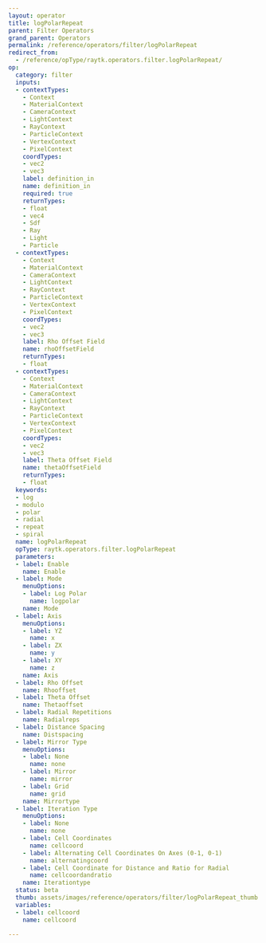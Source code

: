 ```yaml
---
layout: operator
title: logPolarRepeat
parent: Filter Operators
grand_parent: Operators
permalink: /reference/operators/filter/logPolarRepeat
redirect_from:
  - /reference/opType/raytk.operators.filter.logPolarRepeat/
op:
  category: filter
  inputs:
  - contextTypes:
    - Context
    - MaterialContext
    - CameraContext
    - LightContext
    - RayContext
    - ParticleContext
    - VertexContext
    - PixelContext
    coordTypes:
    - vec2
    - vec3
    label: definition_in
    name: definition_in
    required: true
    returnTypes:
    - float
    - vec4
    - Sdf
    - Ray
    - Light
    - Particle
  - contextTypes:
    - Context
    - MaterialContext
    - CameraContext
    - LightContext
    - RayContext
    - ParticleContext
    - VertexContext
    - PixelContext
    coordTypes:
    - vec2
    - vec3
    label: Rho Offset Field
    name: rhoOffsetField
    returnTypes:
    - float
  - contextTypes:
    - Context
    - MaterialContext
    - CameraContext
    - LightContext
    - RayContext
    - ParticleContext
    - VertexContext
    - PixelContext
    coordTypes:
    - vec2
    - vec3
    label: Theta Offset Field
    name: thetaOffsetField
    returnTypes:
    - float
  keywords:
  - log
  - modulo
  - polar
  - radial
  - repeat
  - spiral
  name: logPolarRepeat
  opType: raytk.operators.filter.logPolarRepeat
  parameters:
  - label: Enable
    name: Enable
  - label: Mode
    menuOptions:
    - label: Log Polar
      name: logpolar
    name: Mode
  - label: Axis
    menuOptions:
    - label: YZ
      name: x
    - label: ZX
      name: y
    - label: XY
      name: z
    name: Axis
  - label: Rho Offset
    name: Rhooffset
  - label: Theta Offset
    name: Thetaoffset
  - label: Radial Repetitions
    name: Radialreps
  - label: Distance Spacing
    name: Distspacing
  - label: Mirror Type
    menuOptions:
    - label: None
      name: none
    - label: Mirror
      name: mirror
    - label: Grid
      name: grid
    name: Mirrortype
  - label: Iteration Type
    menuOptions:
    - label: None
      name: none
    - label: Cell Coordinates
      name: cellcoord
    - label: Alternating Cell Coordinates On Axes (0-1, 0-1)
      name: alternatingcoord
    - label: Cell Coordinate for Distance and Ratio for Radial
      name: cellcoordandratio
    name: Iterationtype
  status: beta
  thumb: assets/images/reference/operators/filter/logPolarRepeat_thumb.png
  variables:
  - label: cellcoord
    name: cellcoord

---
```

